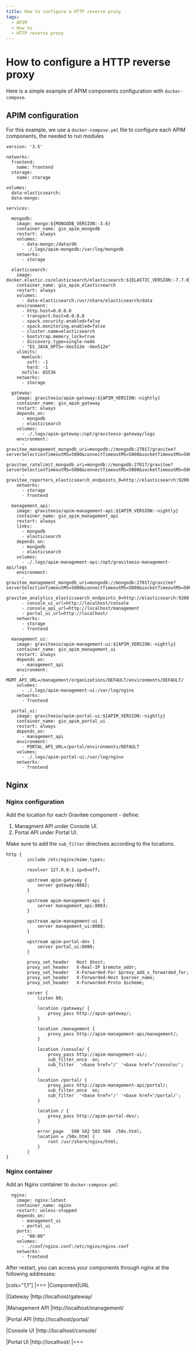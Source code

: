 ```yaml
---
title: How to configure a HTTP reverse proxy
tags:
  - APIM
  - How to
  - HTTP reverse proxy
---
```


# How to configure a HTTP reverse proxy

Here is a simple example of APIM components configuration with `docker-compose`.

## APIM configuration

For this example, we use a `docker-compose.yml` file to configure each APIM components, the needed to run modules

```
version: '3.5'

networks:
  frontend:
    name: frontend
  storage:
    name: storage

volumes:
  data-elasticsearch:
  data-mongo:

services:

  mongodb:
    image: mongo:${MONGODB_VERSION:-3.6}
    container_name: gio_apim_mongodb
    restart: always
    volumes:
      - data-mongo:/data/db
      - ./.logs/apim-mongodb:/var/log/mongodb
    networks:
      - storage

  elasticsearch:
    image: docker.elastic.co/elasticsearch/elasticsearch:${ELASTIC_VERSION:-7.7.0}
    container_name: gio_apim_elasticsearch
    restart: always
    volumes:
      - data-elasticsearch:/usr/share/elasticsearch/data
    environment:
      - http.host=0.0.0.0
      - transport.host=0.0.0.0
      - xpack.security.enabled=false
      - xpack.monitoring.enabled=false
      - cluster.name=elasticsearch
      - bootstrap.memory_lock=true
      - discovery.type=single-node
      - "ES_JAVA_OPTS=-Xms512m -Xmx512m"
    ulimits:
      memlock:
        soft: -1
        hard: -1
      nofile: 65536
    networks:
      - storage

  gateway:
    image: graviteeio/apim-gateway:${APIM_VERSION:-nightly}
    container_name: gio_apim_gateway
    restart: always
    depends_on:
      - mongodb
      - elasticsearch
    volumes:
      - ./.logs/apim-gateway:/opt/graviteeio-gateway/logs
    environment:
      - gravitee_management_mongodb_uri=mongodb://mongodb:27017/gravitee?serverSelectionTimeoutMS=5000&connectTimeoutMS=5000&socketTimeoutMS=5000
      - gravitee_ratelimit_mongodb_uri=mongodb://mongodb:27017/gravitee?serverSelectionTimeoutMS=5000&connectTimeoutMS=5000&socketTimeoutMS=5000
      - gravitee_reporters_elasticsearch_endpoints_0=http://elasticsearch:9200
    networks:
      - storage
      - frontend

  management_api:
    image: graviteeio/apim-management-api:${APIM_VERSION:-nightly}
    container_name: gio_apim_management_api
    restart: always
    links:
      - mongodb
      - elasticsearch
    depends_on:
      - mongodb
      - elasticsearch
    volumes:
      - ./.logs/apim-management-api:/opt/graviteeio-management-api/logs
    environment:
      - gravitee_management_mongodb_uri=mongodb://mongodb:27017/gravitee?serverSelectionTimeoutMS=5000&connectTimeoutMS=5000&socketTimeoutMS=5000
      - gravitee_analytics_elasticsearch_endpoints_0=http://elasticsearch:9200
      - console_ui_url=http://localhost/console
      - console_api_url=http://localhost/management
      - portal_ui_url=http://localhost/
    networks:
      - storage
      - frontend

  management_ui:
    image: graviteeio/apim-management-ui:${APIM_VERSION:-nightly}
    container_name: gio_apim_management_ui
    restart: always
    depends_on:
      - management_api
    environment:
      - MGMT_API_URL=/management/organizations/DEFAULT/environments/DEFAULT/
    volumes:
      - ./.logs/apim-management-ui:/var/log/nginx
    networks:
      - frontend

  portal_ui:
    image: graviteeio/apim-portal-ui:${APIM_VERSION:-nightly}
    container_name: gio_apim_portal_ui
    restart: always
    depends_on:
      - management_api
    environment:
      - PORTAL_API_URL=/portal/environments/DEFAULT
    volumes:
      - ./.logs/apim-portal-ui:/var/log/nginx
    networks:
      - frontend
```

## Nginx

### Nginx configuration

Add the location for each Gravitee component - define:

1. Managment API under Console UI.
2. Portal API under Portal UI.

Make sure to add the `sub_filter` directives according to the locations.

```
http {
        include /etc/nginx/mime.types;

        resolver 127.0.0.1 ipv6=off;

        upstream apim-gateway {
            server gateway:8082;
        }

        upstream apim-management-api {
            server management_api:8083;
        }

        upstream apim-management-ui {
            server management_ui:8080;
        }

        upstream apim-portal-dev {
            server portal_ui:8080;
        }

        proxy_set_header   Host $host;
        proxy_set_header   X-Real-IP $remote_addr;
        proxy_set_header   X-Forwarded-For $proxy_add_x_forwarded_for;
        proxy_set_header   X-Forwarded-Host $server_name;
        proxy_set_header   X-Forwarded-Proto $scheme;

        server {
            listen 80;

            location /gateway/ {
                proxy_pass http://apim-gateway/;
            }

            location /management {
                proxy_pass http://apim-management-api/management/;
            }

            location /console/ {
                proxy_pass http://apim-management-ui/;
                sub_filter_once  on;
                sub_filter  '<base href="/' '<base href="/console/';
            }

            location /portal/ {
                proxy_pass http://apim-management-api/portal/;
                sub_filter_once  on;
                sub_filter  '<base href="/' '<base href="/portal/';
            }

            location / {
                proxy_pass http://apim-portal-dev/;
            }

            error_page   500 502 503 504  /50x.html;
            location = /50x.html {
                root /usr/share/nginx/html;
            }
        }
}
```

### Nginx container

Add an Nginx container to `docker-compose.yml`:

```
  nginx:
    image: nginx:latest
    container_name: nginx
    restart: unless-stopped
    depends_on:
      - management_ui
      - portal_ui
    ports:
      - "80:80"
    volumes:
      - ./conf/nginx.conf:/etc/nginx/nginx.conf
    networks:
      - frontend
```

After restart, you can access your components through nginx at the following addresses:


[cols="1,1"]
|===
|Component|URL

|Gateway
|http://localhost/gateway/

|Management API
|http://localhost/management/

|Portal API
|http://localhost/portal/

|Console UI
|http://localhost/console/

|Portal UI
|http://localhost/
|===
